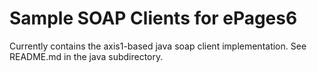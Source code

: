 # Sample SOAP Clients for ePages6 #

Currently contains the axis1-based java soap client implementation. See
README.md in the java subdirectory.
